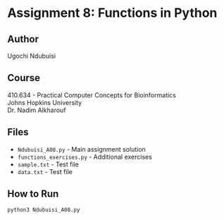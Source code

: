 # Assignment 8: Functions in Python

## Author
Ugochi Ndubuisi

## Course
410.634 - Practical Computer Concepts for Bioinformatics  
Johns Hopkins University  
Dr. Nadim Alkharouf

## Files
- `Ndubuisi_A08.py` - Main assignment solution
- `functions_exercises.py` - Additional exercises
- `sample.txt` - Test file
- `data.txt` - Test file

## How to Run
```bash
python3 Ndubuisi_A08.py
